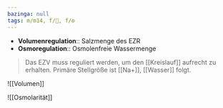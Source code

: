 ```yaml
---
bazinga: null
tags: m/m14, f/🍺, f/⚙️
---
```

- **Volumenregulation**:: Salzmenge des EZR
- **Osmoregulation**:: Osmolenfreie Wassermenge

> Das EZV muss reguliert werden, um den [[Kreislauf]] aufrecht zu erhalten. Primäre Stellgröße ist [[Na+]], [[Wasser]] folgt.

![[Volumen]]

![[Osmolarität]]

